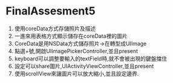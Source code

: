# FinalAssesment5
1. 使用coreData方式存儲照片及描述
2. 一進來用表格方式顯示儲存在coreData裡的圖片
3. CoreData是用NSData方式儲存照片->在轉型成UIImage
4. 點選+號,開啟UIImagePickerController,並且present
5. keyboard可以調整要輸入的textField時,就不會被出現的鍵盤擋住
6. 設定可以share圖片,UIActivityViewController,並且present
7. 使用scrollView來讓圖片可以放大縮小,並且設定邊界.
